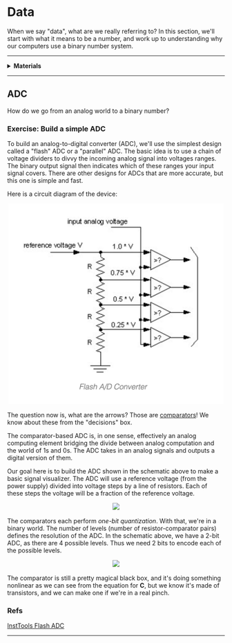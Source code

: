 # Data

When we say "data", what are we really referring to? In this section, we'll start with what it means to be a number, and work up to understanding why our computers use a binary number system.

----

<details><summary><b>Materials</b></summary><p>

Contents|Description| # |Data|Link|
:-------|:----------|:-:|:--:|:--:|
Resistor Ladder|8 Resistor divider/ladder|1|-|-
Comparator|Comparator|8|-|-

Required|Description| # |Box|
:-------|:----------|:-:|:-:|
Multimeter|(Sealy MM18) pocket digital multimeter|1|[white](/boxes/white/README.md)|

</p></details>

----

## ADC

How do we go from an analog world to a binary number?

### Exercise: Build a simple ADC

To build an analog-to-digital converter (ADC), we'll use the simplest design called a "flash" ADC or a "parallel" ADC. The basic idea is to use a chain of voltage dividers to divvy the incoming analog signal into voltages ranges. The binary output signal then indicates which of these ranges your input signal covers. There are other designs for ADCs that are more accurate, but this one is simple and fast.

Here is a circuit diagram of the device:

<p align="center">
 <img src="ADC1.png" alt="Flash ADC" width="500" text-align="center">
</p>

The question now is, what are the arrows? Those are [comparators](https://www.wikiwand.com/en/Comparator)! We know about these from the "decisions" box.

The comparator-based ADC is, in one sense, effectively an analog computing element bridging the divide between analog computation and the world of 1s and 0s. The ADC takes in an analog signals and outputs a digital version of them.

Our goal here is to build the ADC shown in the schematic above to make a basic signal visualizer. The ADC will use a reference voltage (from the power supply) divided into voltage steps by a line of resistors. Each of these steps the voltage will be a fraction of the reference voltage.

<!-- HACK to get latex in here. See: https://gist.github.com/a-rodin/fef3f543412d6e1ec5b6cf55bf197d7b -->
<p align="center">
	<img src="https://render.githubusercontent.com/render/math?math=V_n = n\times\frac{V_{\textrm{reference}}}{\textrm{number\ of\ resistors}}">
</p>

The comparators each perform *one-bit quantization*. With that, we're in a binary world. The number of levels (number of resistor-comparator pairs) defines the resolution of the ADC. In the schematic above, we have a 2-bit ADC, as there are 4 possible levels. Thus we need 2 bits to encode each of the possible levels.

<p align="center">
	<img src="https://render.githubusercontent.com/render/math?math=\textrm{number\ of\ levels} = 2^{\textrm{number\ of\ bits}}">
</p>

The comparator is still a pretty magical black box, and it's doing something nonlinear as we can see from the equation for **C**, but we know it's made of transistors, and we can make one if we're in a real pinch.

### Refs

[InstTools Flash ADC](https://instrumentationtools.com/topic/flash-adc/)

----
